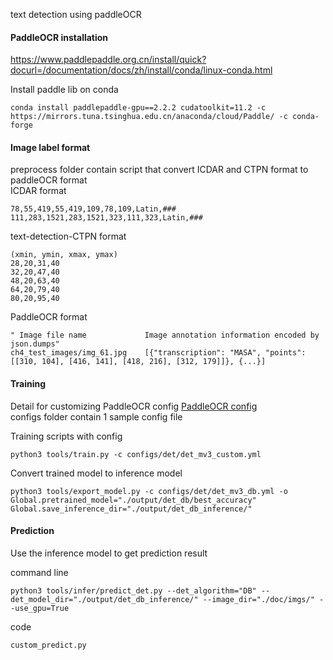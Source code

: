 text detection using paddleOCR

#### PaddleOCR installation
https://www.paddlepaddle.org.cn/install/quick?docurl=/documentation/docs/zh/install/conda/linux-conda.html

Install paddle lib on conda 
```
conda install paddlepaddle-gpu==2.2.2 cudatoolkit=11.2 -c https://mirrors.tuna.tsinghua.edu.cn/anaconda/cloud/Paddle/ -c conda-forge
```

#### Image label format

preprocess folder contain script that convert ICDAR and CTPN format to paddleOCR format
<br>
ICDAR format
```
78,55,419,55,419,109,78,109,Latin,###
111,283,1521,283,1521,323,111,323,Latin,###
```
text-detection-CTPN format
```
(xmin, ymin, xmax, ymax)
28,20,31,40
32,20,47,40
48,20,63,40
64,20,79,40
80,20,95,40
```
PaddleOCR format

```
" Image file name             Image annotation information encoded by json.dumps"
ch4_test_images/img_61.jpg    [{"transcription": "MASA", "points": [[310, 104], [416, 141], [418, 216], [312, 179]]}, {...}]
```

#### Training

Detail for customizing PaddleOCR config [PaddleOCR config](https://github.com/PaddlePaddle/PaddleOCR/blob/release/2.4/doc/doc_en/config_en.md)
<br>
configs folder contain 1 sample config file


Training scripts with config
```
python3 tools/train.py -c configs/det/det_mv3_custom.yml
```

Convert trained model to inference model
```
python3 tools/export_model.py -c configs/det/det_mv3_db.yml -o Global.pretrained_model="./output/det_db/best_accuracy" Global.save_inference_dir="./output/det_db_inference/"
```

#### Prediction

Use the inference model to get prediction result

command line
```
python3 tools/infer/predict_det.py --det_algorithm="DB" --det_model_dir="./output/det_db_inference/" --image_dir="./doc/imgs/" --use_gpu=True
```

code
```
custom_predict.py
```
